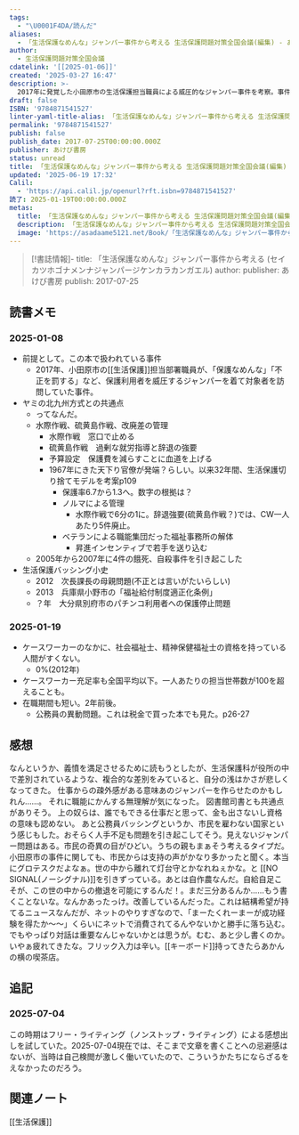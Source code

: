 ```yaml
---
tags:
  - "\U0001F4DA/読んだ"
aliases:
  - 「生活保護なめんな」ジャンパー事件から考える 生活保護問題対策全国会議(編集) - あけび書房
author:
  - 生活保護問題対策全国会議
cdatelink: '[[2025-01-06]]'
created: '2025-03-27 16:47'
description: >-
  2017年に発覚した小田原市の生活保護担当職員による威圧的なジャンパー事件を考察。事件の背景にある水際作戦や過剰な就労指導、生活保護バッシングの歴史を追い、制度が抱える構造的な問題を明らかにする。
draft: false
ISBN: '9784871541527'
linter-yaml-title-alias: 「生活保護なめんな」ジャンパー事件から考える 生活保護問題対策全国会議(編集) - あけび書房
permalink: '9784871541527'
publish: false
publish_date: 2017-07-25T00:00:00.000Z
publisher: あけび書房
status: unread
title: 「生活保護なめんな」ジャンパー事件から考える 生活保護問題対策全国会議(編集) - あけび書房
updated: '2025-06-19 17:32'
Calil:
  - 'https://api.calil.jp/openurl?rft.isbn=9784871541527'
読了: 2025-01-19T00:00:00.000Z
metas:
  title: 「生活保護なめんな」ジャンパー事件から考える 生活保護問題対策全国会議(編集) - あけび書房
  description: 「生活保護なめんな」ジャンパー事件から考える 生活保護問題対策全国会議(編集) - あけび書房についてのページです。
  image: 'https://asadaame5121.net/Book/「生活保護なめんな」ジャンパー事件から考える.png'
---
```

>[!書誌情報]-
>title: 「生活保護なめんな」ジャンパー事件から考える (セイカツホゴナメンナジャンパージケンカラカンガエル)
>author: 
>publisher: あけび書房
>publish: 2017-07-25




## 読書メモ
### 2025-01-08
- 前提として。この本で扱われている事件
	- 2017年、小田原市の[[生活保護]]担当部署職員が、「保護なめんな」「不正を罰する」など、保護利用者を威圧するジャンパーを着て対象者を訪問していた事件。
- ヤミの北九州方式との共通点
	- ってなんだ。
	- 水際作戦、硫黄島作戦、改廃差の管理
		- 水際作戦　窓口で止める
		- 硫黄島作戦　過剰な就労指導と辞退の強要
		- 予算設定　保護費を減らすことに血道を上げる
		- 1967年にきた天下り官僚が発端？らしい。以来32年間、生活保護切り捨てモデルを考案p109
			- 保護率6.7から1.3へ。数字の根拠は？
			- ノルマによる管理
				- 水際作戦で6分の1に。辞退強要(硫黄島作戦？)では、CW一人あたり5件廃止。
			- ベテランによる職能集団だった福祉事務所の解体
				- 昇進インセンティブで若手を送り込む
	- 2005年から2007年に4件の餓死、自殺事件を引き起こした
- 生活保護バッシング小史
	- 2012　次長課長の母親問題(不正とは言いがたいらしい)
	- 2013　兵庫県小野市の「福祉給付制度適正化条例」
	- ？年　大分県別府市のパチンコ利用者への保護停止問題
### 2025-01-19
- ケースワーカーのなかに、社会福祉士、精神保健福祉士の資格を持っている人間がすくない。
	- 0%(2012年)
- ケースワーカー充足率も全国平均以下。一人あたりの担当世帯数が100を超えることも。
- 在職期間も短い。2年前後。
	- 公務員の異動問題。これは税金で買った本でも見た。p26-27
## 感想
なんというか、義憤を満足させるために読もうとしたが、生活保護科が役所の中で差別されているような、複合的な差別をみていると、自分の浅はかさが悲しくなってきた。
仕事からの疎外感がある意味あのジャンパーを作らせたのかもしれん……。
それに職能にかんする無理解が気になった。
図書館司書とも共通点がありそう。
上の奴らは、誰でもできる仕事だと思って、金も出さないし資格の意味も認めない。
あと公務員バッシングというか、市民を雇わない国家という感じもした。おそらく人手不足も問題を引き起こしてそう。見えないジャンパー問題はある。市民の奇異の目がひどい。うちの親もまぁそう考えるタイプだ。小田原市の事件に関しても、市民からは支持の声がかなり多かったと聞く。本当にグロテスクだよなぁ。世の中から離れて灯台守とかなれねぇかな。と [[NO SIGNAL(ノーシグナル)]]を引きずっている。あとは自作農なんだ。自給自足こそが、この世の中からの撤退を可能にするんだ！。まだ三分あるんか……もう書くことないな。なんかあったっけ。改善しているんだった。これは結構希望が持てるニュースなんだが、ネットのやりすぎなので、「まーたくれーまーが成功経験を得たか〜〜」くらいにネットで消費されてるんやないかと勝手に落ち込む。でもやっぱり対話は重要なんじゃないかとは思うが。むむ、あと少し書くのか。いやぁ疲れてきたな。フリック入力は辛い。[[キーボード]]持ってきたらあかんの横の喫茶店。
## 追記
### 2025-07-04
この時期はフリー・ライティング（ノンストップ・ライティング）による感想出しを試していた。2025-07-04現在では、そこまで文章を書くことへの忌避感はないが、当時は自己検閲が激しく働いていたので、こういうかたちにならざるをえなかったのだろう。
## 関連ノート
[[生活保護]]
